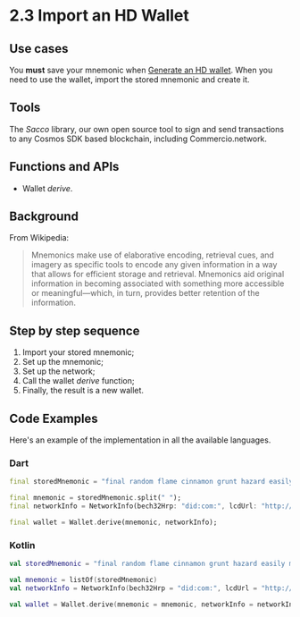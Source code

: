 # 2.3 Import an HD Wallet

## Use cases
You **must** save your mnemonic when [Generate an HD wallet](2.2-chapter.md). When you need to use the wallet, import the stored mnemonic and create it.

## Tools
The _Sacco_ library, our own open source tool to sign and send transactions to any Cosmos SDK based blockchain, including Commercio.network.

## Functions and APIs
- Wallet _derive_.

##  Background
From Wikipedia:
> Mnemonics make use of elaborative encoding, retrieval cues, and imagery as specific tools to encode any given information in a way that allows for efficient storage and retrieval. Mnemonics aid original information in becoming associated with something more accessible or meaningful—which, in turn, provides better retention of the information. 

## Step by step sequence
1. Import your stored mnemonic;
2. Set up the mnemonic;
3. Set up the network;
4. Call the wallet _derive_ function;
5. Finally, the result is a new wallet.

## Code Examples
Here's an example of the implementation in all the available languages.

### Dart
```dart
final storedMnemonic = "final random flame cinnamon grunt hazard easily mutual resist pond solution define knife female tongue crime atom jaguar alert library best forum lesson rigid";

final mnemonic = storedMnemonic.split(" ");
final networkInfo = NetworkInfo(bech32Hrp: "did:com:", lcdUrl: "http://localhost:1317");

final wallet = Wallet.derive(mnemonic, networkInfo);
```

### Kotlin
```kotlin
val storedMnemonic = "final random flame cinnamon grunt hazard easily mutual resist pond solution define knife female tongue crime atom jaguar alert library best forum lesson rigid"

val mnemonic = listOf(storedMnemonic)
val networkInfo = NetworkInfo(bech32Hrp = "did:com:", lcdUrl = "http://localhost:1317")

val wallet = Wallet.derive(mnemonic = mnemonic, networkInfo = networkInfo)
```